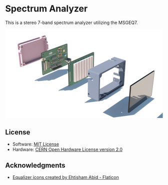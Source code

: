 # Spectrum Analyzer

This is a stereo 7-band spectrum analyzer utilizing the MSGEQ7.

![spectrum_analyzer_design](./assets/spectrum_analyzer_design.png)
## License

- Software: [MIT License](https://choosealicense.com/licenses/mit/)
- Hardware: [CERN Open Hardware License version 2.0](https://choosealicense.com/licenses/cern-ohl-p-2.0/)

## Acknowledgments

- [Equalizer icons created by Ehtisham Abid - Flaticon](https://www.flaticon.com/free-icons/equalizer)
